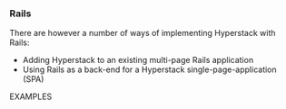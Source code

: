 ### Rails

There are however a number of ways of implementing Hyperstack with Rails:

+ Adding Hyperstack to an existing multi-page Rails application
+ Using Rails as a back-end for a Hyperstack single-page-application (SPA)

EXAMPLES
